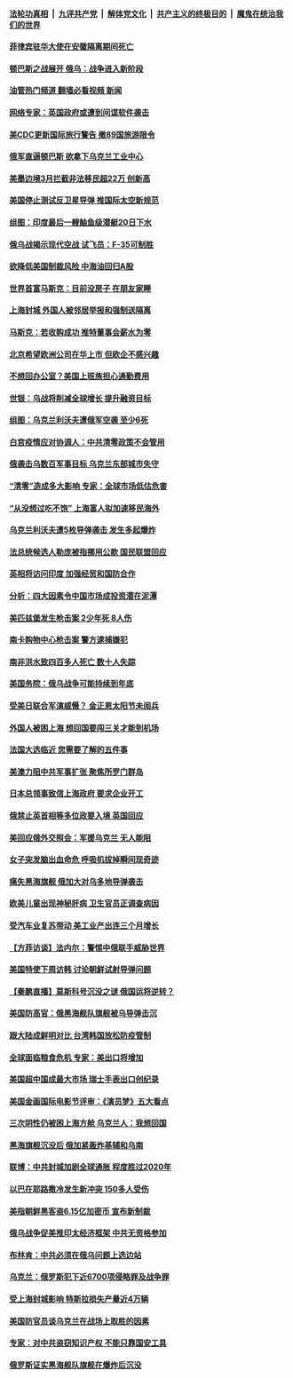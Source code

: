 ####  [法轮功真相](../../../../basic/blob/master/README.md?t=04200131) &nbsp;|&nbsp; [九评共产党](../../../../9ping.md/blob/master/README.md?t=04200131) &nbsp;|&nbsp; [解体党文化](../../../../jtdwh.md/blob/master/README.md?t=04200131)  &nbsp;|&nbsp; [共产主义的终极目的](../../../../gczydzjmd.md/blob/master/README.md?t=04200131) &nbsp;|&nbsp; [魔鬼在统治我们的世界](../../../../mgztzwmdsj.md/blob/master/README.md?t=04200131) 

#### [菲律宾驻华大使在安徽隔离期间死亡](../pages/nsc418/n13715448.md?t=04200131) 

#### [顿巴斯之战展开 俄乌：战争进入新阶段](../pages/nsc418/n13715451.md?t=04200131) 

#### [油管热门频道 翻墙必看视频 新闻](http://78.141.244.201:81/youtube.html?04200131)

#### [网络专家：英国政府或遭到间谍软件袭击](../pages/nsc418/n13715407.md?t=04200131) 

#### [美CDC更新国际旅行警告 撤89国旅游限令](../pages/nsc418/n13715225.md?t=04200131) 

#### [俄军直逼顿巴斯 欲拿下乌克兰工业中心](../pages/nsc418/n13715174.md?t=04200131) 

#### [美墨边境3月拦截非法移民超22万 创新高](../pages/nsc418/n13715032.md?t=04200131) 

#### [美国停止测试反卫星导弹 推国际太空新规范](../pages/nsc418/n13714941.md?t=04200131) 

#### [组图：印度最后一艘鲉鱼级潜艇20日下水](../pages/nsc418/n13712973.md?t=04200131) 

#### [俄乌战揭示现代空战 试飞员：F-35可制胜](../pages/nsc418/n13714766.md?t=04200131) 

#### [欲降低美国制裁风险 中海油回归A股](../pages/nsc418/n13714807.md?t=04200131) 

#### [世界首富马斯克：目前没房子 在朋友家睡](../pages/nsc418/n13714784.md?t=04200131) 

#### [上海封城 外国人被邻居举报和强制送隔离](../pages/nsc418/n13714751.md?t=04200131) 

#### [马斯克：若收购成功 推特董事会薪水为零](../pages/nsc418/n13714724.md?t=04200131) 

#### [北京希望欧洲公司在华上市 但欧企不感兴趣](../pages/nsc418/n13714650.md?t=04200131) 

#### [不想回办公室？美国上班族担心通勤费用](../pages/nsc418/n13714693.md?t=04200131) 

#### [世银：乌战将削减全球增长 提升融资目标](../pages/nsc418/n13714655.md?t=04200131) 

#### [组图：乌克兰利沃夫遭俄军空袭 至少6死](../pages/nsc418/n13714504.md?t=04200131) 

#### [白宫疫情应对协调人：中共清零政策不会管用](../pages/nsc418/n13714634.md?t=04200131) 

#### [俄袭击乌数百军事目标 乌克兰东部城市失守](../pages/nsc418/n13714475.md?t=04200131) 

#### [“清零”造成多大影响 专家：全球市场低估危害](../pages/nsc418/n13714603.md?t=04200131) 

#### [“从没想过吃不饱” 上海富人拟加速移民海外](../pages/nsc418/n13714535.md?t=04200131) 

#### [乌克兰利沃夫遭5枚导弹袭击 发生多起爆炸](../pages/nsc418/n13714381.md?t=04200131) 

#### [法总统候选人勒庞被指挪用公款 国民联盟回应](../pages/nsc418/n13714270.md?t=04200131) 

#### [英相将访问印度 加强经贸和国防合作](../pages/nsc418/n13714134.md?t=04200131) 

#### [分析：四大因素令中国市场成投资潜在泥潭](../pages/nsc418/n13714048.md?t=04200131) 

#### [美匹兹堡发生枪击案 2少年死 8人伤](../pages/nsc418/n13713988.md?t=04200131) 

#### [南卡购物中心枪击案 警方逮捕嫌犯](../pages/nsc418/n13713922.md?t=04200131) 

#### [南非洪水致四百多人死亡 数十人失踪](../pages/nsc418/n13713846.md?t=04200131) 

#### [美国务院：俄乌战争可能持续到年底](../pages/nsc418/n13713894.md?t=04200131) 

#### [受美日联合军演威慑？ 金正恩太阳节未阅兵](../pages/nsc418/n13713928.md?t=04200131) 

#### [外国人被困上海 想回国要闯三关才能到机场](../pages/nsc418/n13713766.md?t=04200131) 

#### [法国大选临近 您需要了解的五件事](../pages/nsc418/n13713232.md?t=04200131) 

#### [美澳力阻中共军事扩张 聚焦所罗门群岛](../pages/nsc418/n13713328.md?t=04200131) 

#### [日本总领事致信上海政府 要求企业开工](../pages/nsc418/n13713314.md?t=04200131) 

#### [俄禁止英首相等多位政要入境 英国回应](../pages/nsc418/n13713255.md?t=04200131) 

#### [美回应俄外交照会：军援乌克兰 无人能阻](../pages/nsc418/n13713168.md?t=04200131) 

#### [女子突发脑出血命危 呼吸机拔掉瞬间现奇迹](../pages/nsc418/n13713063.md?t=04200131) 

#### [痛失黑海旗舰 俄加大对乌多地导弹袭击](../pages/nsc418/n13713233.md?t=04200131) 

#### [欧美儿童出现神秘肝病 卫生官员正调查病因](../pages/nsc418/n13713042.md?t=04200131) 

#### [受汽车业复苏带动 美工业产出连三个月增长](../pages/nsc418/n13712990.md?t=04200131) 

#### [【方菲访谈】法内尔：警惕中俄联手威胁世界](../pages/nsc418/n13712693.md?t=04200131) 

#### [美国特使下周访韩 讨论朝鲜试射导弹问题](../pages/nsc418/n13712694.md?t=04200131) 

#### [【秦鹏直播】莫斯科号沉没之谜 俄国运将逆转？](../pages/nsc418/n13712739.md?t=04200131) 

#### [美国防高官：俄黑海舰队旗舰被乌导弹击沉](../pages/nsc418/n13712708.md?t=04200131) 

#### [跟大陆成鲜明对比 台湾韩国放松防疫管制](../pages/nsc418/n13712489.md?t=04200131) 

#### [全球面临粮食危机 专家：美出口将增加](../pages/nsc418/n13711054.md?t=04200131) 

#### [美国超中国成最大市场 瑞士手表出口创纪录](../pages/nsc418/n13712600.md?t=04200131) 

#### [美国金画国际电影节评审：《演员梦》五大看点](../pages/nsc418/n13710351.md?t=04200131) 

#### [三次阴性仍被困上海方舱 乌克兰人：我想回国](../pages/nsc418/n13712569.md?t=04200131) 

#### [黑海旗舰沉没后 俄加紧轰炸基辅和乌南](../pages/nsc418/n13712367.md?t=04200131) 

#### [联博：中共封城加剧全球通胀 程度胜过2020年](../pages/nsc418/n13712560.md?t=04200131) 

#### [以巴在耶路撒冷发生新冲突 150多人受伤](../pages/nsc418/n13712542.md?t=04200131) 

#### [美指朝鲜黑客盗6.15亿加密币 宣布新制裁](../pages/nsc418/n13712532.md?t=04200131) 

#### [俄乌战争促美推印太经济框架 中共无资格参加](../pages/nsc418/n13712540.md?t=04200131) 

#### [布林肯：中共必须在俄乌问题上选边站](../pages/nsc418/n13712338.md?t=04200131) 

#### [乌克兰：俄罗斯犯下近6700项侵略罪及战争罪](../pages/nsc418/n13712293.md?t=04200131) 

#### [受上海封城影响 特斯拉损失产量近4万辆](../pages/nsc418/n13712184.md?t=04200131) 

#### [美国防官员谈乌克兰在战场上取胜的因素](../pages/nsc418/n13712225.md?t=04200131) 

#### [专家：对中共盗窃知识产权 不能只靠国安工具](../pages/nsc418/n13712088.md?t=04200131) 

#### [俄罗斯证实黑海舰队旗舰在爆炸后沉没](../pages/nsc418/n13711974.md?t=04200131) 

<img src='http://gfw-breaker.win/goodnews/indexes/nsc418.md' width='0px' height='0px'/>

